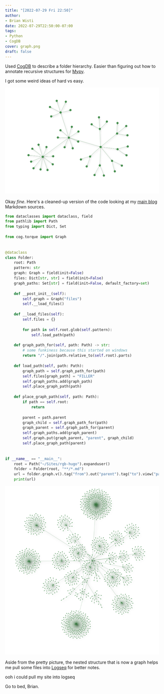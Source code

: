 ```yaml
---
title: "[2022-07-29 Fri 22:50]"
author:
- Brian Wisti
date: 2022-07-29T22:50:00-07:00
tags:
- Python
- CogDB
cover: graph.png
draft: false
---
```


Used [CogDB][cogdb] to describe a folder hierarchy. Easier than figuring out
how to annotate recursive structures for [Mypy][mypy].

I got some weird ideas of hard vs easy.

![unlabeled graph diagram](graph.png "No labels or code because it's work(ish)")

[cogdb]: https://cogdb.io
[mypy]: http://mypy-lang.org

<!--more-->

Okay *fine*. Here's a cleaned-up version of the code looking at my [main
blog][rgb] Markdown sources.

[rgb]: https://randomgeekery.org

```python
from dataclasses import dataclass, field
from pathlib import Path
from typing import Dict, Set

from cog.torque import Graph


@dataclass
class Folder:
    root: Path
    pattern: str
    graph: Graph = field(init=False)
    files: Dict[str, str] = field(init=False)
    graph_paths: Set[str] = field(init=False, default_factory=set)

    def __post_init__(self):
        self.graph = Graph("files")
        self.__load_files()

    def __load_files(self):
        self.files = {}

        for path in self.root.glob(self.pattern):
            self.load_path(path)

    def graph_path_for(self, path: Path) -> str:
        # some funkiness because this started on windows
        return "/".join(path.relative_to(self.root).parts)

    def load_path(self, path: Path):
        graph_path = self.graph_path_for(path)
        self.files[graph_path] = "FILLER"
        self.graph_paths.add(graph_path)
        self.place_graph_path(path)

    def place_graph_path(self, path: Path):
        if path == self.root:
            return

        parent = path.parent
        graph_child = self.graph_path_for(path)
        graph_parent = self.graph_path_for(parent)
        self.graph_paths.add(graph_parent)
        self.graph.put(graph_parent, "parent", graph_child)
        self.place_graph_path(parent)


if __name__ == "__main__":
    root = Path("~/Sites/rgb-hugo").expanduser()
    folder = Folder(root, "**/*.md")
    url = folder.graph.v().tag("from").out("parent").tag("to").view("parent").url
    print(url)
```

![unlabeled graph diagram with many vertices](rgb-hugo.png "That image took a lot longer to render")

Aside from the pretty picture, the nested structure that is now a graph helps
me pull some files into [Logseq][logseq] for better notes.

ooh i could pull my site into logseq

Go to bed, Brian.

[logseq]: https://logseq.com
